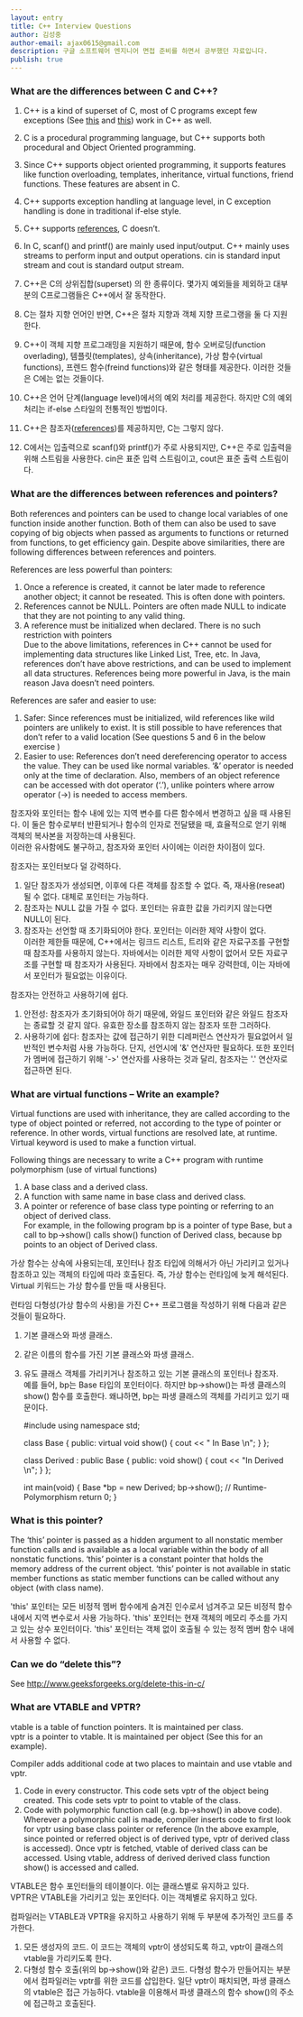 ```yaml
---
layout: entry
title: C++ Interview Questions
author: 김성중
author-email: ajax0615@gmail.com
description: 구글 소프트웨어 엔지니어 면접 준비를 하면서 공부했던 자료입니다.
publish: true
---
```


### What are the differences between C and C++?

1) C++ is a kind of superset of C, most of C programs except few exceptions (See [this](http://www.geeksforgeeks.org/write-c-program-produce-different-result-c/) and [this](http://www.geeksforgeeks.org/write-c-program-wont-compiler-c/)) work in C++ as well.<br>
2) C is a procedural programming language, but C++ supports both procedural and Object Oriented programming.<br>
3) Since C++ supports object oriented programming, it supports features like function overloading, templates, inheritance, virtual functions, friend functions. These features are absent in C.<br>
4) C++ supports exception handling at language level, in C exception handling is done in traditional if-else style.<br>
5) C++ supports [references](http://www.geeksforgeeks.org/references-in-c/), C doesn’t.<br>
6) In C, scanf() and printf() are mainly used input/output. C++ mainly uses streams to perform input and output operations. cin is standard input stream and cout is standard output stream.

1) C++은 C의 상위집합(superset) 의 한 종류이다. 몇가지 예외들을 제외하고 대부분의 C프로그램들은 C++에서 잘 동작한다.<br>
2) C는 절차 지향 언어인 반면, C++은 절차 지향과 객체 지향 프로그랭을 둘 다 지원한다.<br>
3) C++이 객체 지향 프로그래밍을 지원하기 때문에, 함수 오버로딩(function overlading), 템플릿(templates), 상속(inheritance), 가상 함수(virtual functions), 프렌드 함수(freind functions)와 같은 형태를 제공한다. 이러한 것들은 C에는 없는 것들이다.<br>
4) C++은 언어 단계(language level)에서의 예외 처리를 제공한다. 하지만 C의 예외 처리는 if-else 스타일의 전통적인 방법이다.<br>
5) C++은 참조자([references](http://www.geeksforgeeks.org/references-in-c/))를 제공하지만, C는 그렇지 않다.<br>
6) C에서는 입출력으로 scanf()와 printf()가 주로 사용되지만, C++은 주로 입출력을 위해 스트림을 사용한다. cin은 표준 입력 스트림이고, cout은 표준 출력 스트림이다.


### What are the differences between references and pointers?

Both references and pointers can be used to change local variables of one function inside another function. Both of them can also be used to save copying of big objects when passed as arguments to functions or returned from functions, to get efficiency gain.
Despite above similarities, there are following differences between references and pointers.

References are less powerful than pointers:<br>
1) Once a reference is created, it cannot be later made to reference another object; it cannot be reseated. This is often done with pointers.<br>
2) References cannot be NULL. Pointers are often made NULL to indicate that they are not pointing to any valid thing.<br>
3) A reference must be initialized when declared. There is no such restriction with pointers<br>
Due to the above limitations, references in C++ cannot be used for implementing data structures like Linked List, Tree, etc. In Java, references don’t have above restrictions, and can be used to implement all data structures. References being more powerful in Java, is the main reason Java doesn’t need pointers.<br>

References are safer and easier to use:<br>
1) Safer: Since references must be initialized, wild references like wild pointers are unlikely to exist. It is still possible to have references that don’t refer to a valid location (See questions 5 and 6 in the below exercise )<br>
2) Easier to use: References don’t need dereferencing operator to access the value. They can be used like normal variables. ‘&’ operator is needed only at the time of declaration. Also, members of an object reference can be accessed with dot operator (‘.’), unlike pointers where arrow operator (->) is needed to access members.<br>

참조자와 포인터는 함수 내에 있는 지역 변수를 다른 함수에서 변경하고 싶을 때 사용된다. 이 둘은 함수로부터 반환되거나 함수의 인자로 전달됐을 때, 효율적으로 얻기 위해 객체의 복사본을 저장하는데 사용된다.<br>
이러한 유사함에도 불구하고, 참조자와 포인터 사이에는 이러한 차이점이 있다.

참조자는 포인터보다 덜 강력하다.<br>
1) 일단 참조자가 생성되면, 이후에 다른 객체를 참조할 수 없다. 즉, 재사용(reseat) 될 수 없다. 대체로 포인터는 가능하다.<br>
2) 참조자는 NULL 값을 가질 수 없다. 포인터는 유효한 값을 가리키지 않는다면 NULL이 된다.<br>
3) 참조자는 선언할 때 초기화되어야 한다. 포인터는 이러한 제약 사항이 없다.<br>
이러한 제한들 때문에, C++에서는 링크드 리스트, 트리와 같은 자료구조를 구현할 때 참조자를 사용하지 않는다. 자바에서는 이러한 제약 사항이 없어서 모든 자료구조를 구현할 때 참조자가 사용된다. 자바에서 참조자는 매우 강력한데, 이는 자바에서 포인터가 필요없는 이유이다.

참조자는 안전하고 사용하기에 쉽다.<br>
1) 안전성: 참조자가 초기화되어야 하기 때문에, 와일드 포인터와 같은 와일드 참조자는 종료할 것 같지 않다. 유효한 장소를 참조하지 않는 참조자 또한 그러하다.<br>
2) 사용하기에 쉽다: 참조자는 값에 접근하기 위한 디레퍼런스 연산자가 필요없어서 일반적인 변수처럼 사용 가능하다. 단지, 선언시에 '&' 연산자만 필요하다. 또한 포인터가 멤버에 접근하기 위해 '->' 연산자를 사용하는 것과 달리, 참조자는 '.' 연산자로 접근하면 된다.


### What are virtual functions – Write an example?

Virtual functions are used with inheritance, they are called according to the type of object pointed or referred, not according to the type of pointer or reference. In other words, virtual functions are resolved late, at runtime. Virtual keyword is used to make a function virtual.

Following things are necessary to write a C++ program with runtime polymorphism (use of virtual functions)<br>
1) A base class and a derived class.<br>
2) A function with same name in base class and derived class.<br>
3) A pointer or reference of base class type pointing or referring to an object of derived class.<br>
For example, in the following program bp is a pointer of type Base, but a call to bp->show() calls show() function of Derived class, because bp points to an object of Derived class.

가상 함수는 상속에 사용되는데, 포인터나 참조 타입에 의해서가 아닌 가리키고 있거나 참조하고 있는 객체의 타입에 따라 호출된다. 즉, 가상 함수는 런타임에 늦게 해석된다. Virtual 키워드는 가상 함수를 만들 때 사용된다.

런타임 다형성(가상 함수의 사용)을 가진 C++ 프로그램을 작성하기 위해 다음과 같은 것들이 필요하다.<br>
1) 기본 클래스와 파생 클래스.<br>
2) 같은 이름의 함수를 가진 기본 클래스와 파생 클래스.<br>
3) 유도 클래스 객체를 가리키거나 참조하고 있는 기본 클래스의 포인터나 참조자.<br>
예를 들어, bp는 Base 타입의 포인터이다. 하지만 bp->show()는 파생 클래스의 show() 함수를 호출한다. 왜냐하면, bp는 파생 클래스의 객체를 가리키고 있기 때문이다.

    #include<iostream>
    using namespace std;

    class Base {
    public:
        virtual void show() { cout << " In Base \n"; }
    };

    class Derived : public Base {
    public:
        void show() { cout << "In Derived \n"; }
    };

    int main(void) {
        Base \*bp = new Derived;
        bp->show(); // Runtime-Polymorphism
        return 0;
    }


### What is this pointer?

The ‘this’ pointer is passed as a hidden argument to all nonstatic member function calls and is available as a local variable within the body of all nonstatic functions. ‘this’ pointer is a constant pointer that holds the memory address of the current object. ‘this’ pointer is not available in static member functions as static member functions can be called without any object (with class name).

'this' 포인터는 모든 비정적 멤버 함수에게 숨겨진 인수로서 넘겨주고 모든 비정적 함수 내에서 지역 변수로서 사용 가능하다. 'this' 포인터는 현재 객체의 메모리 주소를 가지고 있는 상수 포인터이다. 'this' 포인터는 객체 없이 호출될 수 있는 정적 멤버 함수 내에서 사용할 수 없다.


### Can we do “delete this”?
See http://www.geeksforgeeks.org/delete-this-in-c/


### What are VTABLE and VPTR?

vtable is a table of function pointers. It is maintained per class.<br>
vptr is a pointer to vtable. It is maintained per object (See this for an example).

Compiler adds additional code at two places to maintain and use vtable and vptr.<br>
1) Code in every constructor. This code sets vptr of the object being created. This code sets vptr to point to vtable of the class.<br>
2) Code with polymorphic function call (e.g. bp->show() in above code). Wherever a polymorphic call is made, compiler inserts code to first look for vptr using base class pointer or reference (In the above example, since pointed or referred object is of derived type, vptr of derived class is accessed). Once vptr is fetched, vtable of derived class can be accessed. Using vtable, address of derived derived class function show() is accessed and called.

VTABLE은 함수 포인터들의 테이블이다. 이는 클래스별로 유지하고 있다.<br>
VPTR은 VTABLE을 가리키고 있는 포인터다. 이는 객체별로 유지하고 있다.

컴파일러는 VTABLE과 VPTR을 유지하고 사용하기 위해 두 부분에 추가적인 코드를 추가한다.<br>
1) 모든 생성자의 코드. 이 코드는 객체의 vptr이 생성되도록 하고, vptr이 클래스의 vtable을 가리키도록 한다.<br>
2) 다형성 함수 호출(위의 bp->show()와 같은) 코드. 다형성 함수가 만들어지는 부분에서 컴파일러는 vptr를 위한 코드를 삽입한다. 일단 vptr이 패치되면, 파생 클래스의 vtable은 접근 가능하다. vtable을 이용해서 파생 클래스의 함수 show()의 주소에 접근하고 호출된다.
